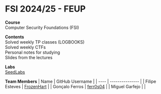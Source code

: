 # FSI 2024/25 - FEUP
**Course**  
Computer Security Foundations (FSI)

**Contents**  
Solved weekly TP classes (LOGBOOKS)  
Solved weekly CTFs  
Personal notes for studying  
Slides from the lectures

**Labs**  
[SeedLabs](https://seedsecuritylabs.org/)  

**Team Members**
| Name | GitHub Username |
| ---- | --------------- |
| Filipe Esteves | [FrozenHart](https://github.com/FrozenHart) |
| Gonçalo Ferros | [ferr0s04](https://github.com/ferr0s04) |
| Miguel Garfejo | |
